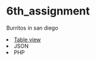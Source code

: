 # 6th_assignment
Burritos in san diego
<li><a href="http://dev-holyif.pantheonsite.io/burritos-in-san-diego"> Table view </a></li>
<li><a href="http://dev-holyif.pantheonsite.io/burritos-in-san-diego.json"></a>JSON</li>
<li><a href="http://dev-holyif.pantheonsite.io/Burritos_in_San_Siego.php"></a>PHP</li>
